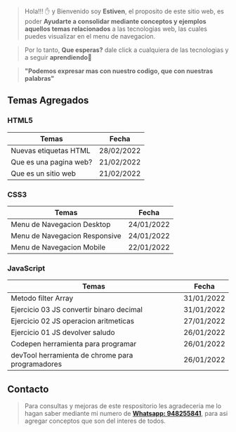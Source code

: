 > Hola!!! ✋ y Bienvenido soy **Estiven**, el proposito de este sitio web, es poder **Ayudarte a consolidar mediante conceptos y ejemplos aquellos temas relacionados** a las tecnologias web, las cuales puedes visualizar en el menu de navegacion.

> Por lo tanto, **Que esperas?** dale click a cualquiera de las tecnologias y a seguir **aprendiendo**👨

> **"Podemos expresar mas con nuestro codigo, que con nuestras palabras"**

## **Temas Agregados**

### **HTML5**

| Temas                  | Fecha      |
| ---------------------- | ---------- |
| Nuevas etiquetas HTML  | 28/02/2022 |
| Que es una pagina web? | 21/02/2022 |
| Que es un sitio web    | 21/02/2022 |

### **CSS3**

| Temas                         | Fecha      |
| ----------------------------- | ---------- |
| Menu de Navegacion Desktop    | 24/01/2022 |
| Menu de Navegacion Responsive | 24/01/2022 |
| Menu de Navegacion Mobile     | 22/01/2022 |

### **JavaScript**

| Temas                                            | Fecha      |
| ------------------------------------------------ | ---------- |
| Metodo filter Array                              | 31/01/2022 |
| Ejercicio 03 JS convertir binaro decimal         | 31/01/2022 |
| Ejercicio 02 JS operacion aritmeticas            | 27/01/2022 |
| Ejercicio 01 JS devolver saludo                  | 26/01/2022 |
| Codepen herramienta para programar               | 26/01/2022 |
| devTool herramienta de chrome para programadores | 26/01/2022 |

## **Contacto**

> Para consultas y mejoras de este respositorio les agradeceria me lo hagan saber mediante mi numero de <strong><a href="https://api.whatsapp.com/send?phone=51948255841&text=Hola%20Estiven" target="_blank">Whatsapp: 948255841</a></strong>, para asi agregar conceptos que son del interes de todos.
